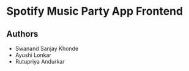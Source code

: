 # Spotify Music Party App Frontend


## Authors

- Swanand Sanjay Khonde
- Ayushi Lonkar
- Rutupriya Andurkar
